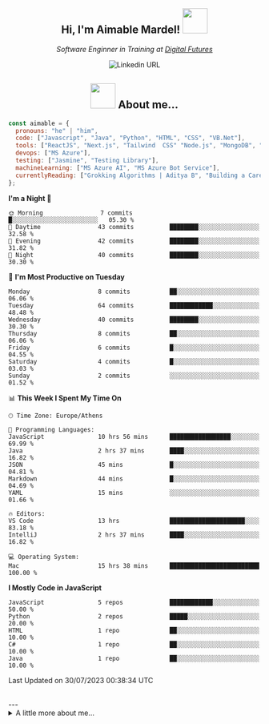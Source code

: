 

<h2 align="center"> Hi, I'm Aimable Mardel! <img src="[https://media.giphy.com/media/mGcNjsfWAjY5AEZNw6/giphy.gif](https://media0.giphy.com/media/2IudUHdI075HL02Pkk/giphy.gif?cid=ecf05e47a2qrsss0ett2onebui4y302znawm57o42l3gt4xt&ep=v1_gifs_search&rid=giphy.gif&ct=g)" width="50"></h2>

<p align="center"><em>Software Enginner in Training at <a href="https://digitalfutures.com/">Digital Futures </a></br>
</em>
  <p align="center">
<img alt="Linkedin URL" src="https://img.shields.io/twitter/url?label=Aimable Mardel&logo=Linkedin&style=social&url=https%3A%2F%2Fwww.linkedin.com%2Fin%2Faimable-mardel%2F">

  </p>
</p>


<h2 align="center"><img src="https://media.giphy.com/media/l4FGI8GoTL7N4DsyI/giphy.gif" width="50"> About me... </h2>



```javascript
const aimable = {
  pronouns: "he" | "him",
  code: ["Javascript", "Java", "Python", "HTML", "CSS", "VB.Net"],
  tools: ["ReactJS", "Next.js", "Tailwind  CSS" "Node.js", "MongoDB", "Bootstrap"],
  devops: ["MS Azure"],
  testing: ["Jasmine", "Testing Library"],
  machineLearning: ["MS Azure AI", "MS Azure Bot Service"],
  currentlyReading: ["Grokking Algorithms | Aditya B", "Building a Career in Software | Dan H", "Once Upon an Algorithm | Martin E" ]
};
```
  

<!--START_SECTION:waka-->
**I'm a Night 🦉** 

```text
🌞 Morning                7 commits           █░░░░░░░░░░░░░░░░░░░░░░░░   05.30 % 
🌆 Daytime                43 commits          ████████░░░░░░░░░░░░░░░░░   32.58 % 
🌃 Evening                42 commits          ████████░░░░░░░░░░░░░░░░░   31.82 % 
🌙 Night                  40 commits          ████████░░░░░░░░░░░░░░░░░   30.30 % 
```
📅 **I'm Most Productive on Tuesday** 

```text
Monday                   8 commits           ██░░░░░░░░░░░░░░░░░░░░░░░   06.06 % 
Tuesday                  64 commits          ████████████░░░░░░░░░░░░░   48.48 % 
Wednesday                40 commits          ████████░░░░░░░░░░░░░░░░░   30.30 % 
Thursday                 8 commits           ██░░░░░░░░░░░░░░░░░░░░░░░   06.06 % 
Friday                   6 commits           █░░░░░░░░░░░░░░░░░░░░░░░░   04.55 % 
Saturday                 4 commits           █░░░░░░░░░░░░░░░░░░░░░░░░   03.03 % 
Sunday                   2 commits           ░░░░░░░░░░░░░░░░░░░░░░░░░   01.52 % 
```


📊 **This Week I Spent My Time On** 

```text
🕑︎ Time Zone: Europe/Athens

💬 Programming Languages: 
JavaScript               10 hrs 56 mins      █████████████████░░░░░░░░   69.99 % 
Java                     2 hrs 37 mins       ████░░░░░░░░░░░░░░░░░░░░░   16.82 % 
JSON                     45 mins             █░░░░░░░░░░░░░░░░░░░░░░░░   04.81 % 
Markdown                 44 mins             █░░░░░░░░░░░░░░░░░░░░░░░░   04.69 % 
YAML                     15 mins             ░░░░░░░░░░░░░░░░░░░░░░░░░   01.66 % 

🔥 Editors: 
VS Code                  13 hrs              █████████████████████░░░░   83.18 % 
IntelliJ                 2 hrs 37 mins       ████░░░░░░░░░░░░░░░░░░░░░   16.82 % 

💻 Operating System: 
Mac                      15 hrs 38 mins      █████████████████████████   100.00 % 
```

**I Mostly Code in JavaScript** 

```text
JavaScript               5 repos             ████████████░░░░░░░░░░░░░   50.00 % 
Python                   2 repos             █████░░░░░░░░░░░░░░░░░░░░   20.00 % 
HTML                     1 repo              ██░░░░░░░░░░░░░░░░░░░░░░░   10.00 % 
C#                       1 repo              ██░░░░░░░░░░░░░░░░░░░░░░░   10.00 % 
Java                     1 repo              ██░░░░░░░░░░░░░░░░░░░░░░░   10.00 % 
```




 Last Updated on 30/07/2023 00:38:34 UTC
<!--END_SECTION:waka-->
<br/>
---
<details>
  <summary> A little more about me... </summary>
👋🏾 Hi there! I'm Aimable, a passionate and experienced professional with a relentless drive to learn, create, and innovate. I have a background in structural engineering, and I have a keen eye for detail and a strong analytical ability. I have a solid foundation in programming and I'm dedicated to crafting high-quality, efficient, and scalable solutions that make a difference.

My passion for software lies in the ability to think up and create whatever ideas you can dream up, and implementing them elegantly.




🌟 **My Expertise:**
- Skilled in multiple programming languages, including Python, JavaScript, HTML/CSS
- Certified in cloud solutions with Microsoft Azure
- Strong understanding of data structures, algorithms, and software design principles
- Skilled in database management, including SQL and NoSQL solutions
- Familiarity with Agile methodologies and version control systems like Git

🚀 **What I Bring to the Table:**
- A proven track record of delivering successful projects in various domains
- Excellent problem-solving skills and a growth mindset
- A collaborative spirit, always eager to share knowledge and learn from others
- Strong communication skills, ensuring seamless teamwork and effective project management
- A customer-focused approach, valuing user experience and satisfaction

🌱 **Continuously Learning:**
I'm always on the lookout for new technologies, tools, and best practices to stay ahead of the curve and deliver cutting-edge solutions. Currently, I'm diving deeper into cloud computing, machine learning, and artificial intelligence.

📫 **Let's Connect:**
I'm excited to collaborate on projects, discuss ideas, or simply chat about the latest tech trends. Feel free to reach out to me on [LinkedIn](https://www.linkedin.com/in/aimable-mardel) or send me an email at aimable.mardel@gmail.com.

🔍 **Looking for Opportunities:**
I'm open to new challenges and opportunities to grow as a software engineer. If you're an employer seeking a dedicated, results-driven professional, let's talk about how I can contribute to your team's success!
  
</details>
